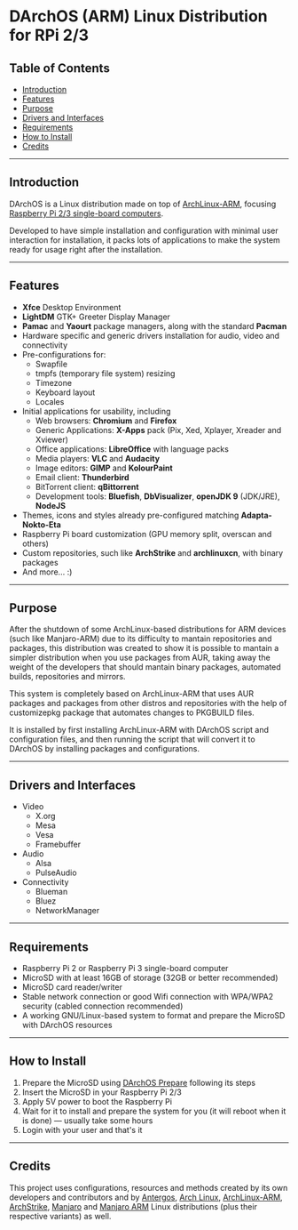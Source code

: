# **DArchOS (ARM) Linux Distribution for RPi 2/3**

## Table of Contents
* [Introduction](#introduction)
* [Features](#features)
* [Purpose](#purpose)
* [Drivers and Interfaces](#drivers-and-interfaces)
* [Requirements](#requirements)
* [How to Install](#how-to-install)
* [Credits](#credits)

---

## Introduction
DArchOS is a Linux distribution made on top of [ArchLinux-ARM][ArchLinux ARM],
focusing [Raspberry Pi 2/3 single-board computers][Raspberry Pi].

Developed to have simple installation and configuration with minimal user interaction
for installation, it packs lots of applications to make the system ready for usage
right after the installation.

---

## Features
* **Xfce** Desktop Environment
* **LightDM** GTK+ Greeter Display Manager
* **Pamac** and **Yaourt** package managers, along with the standard **Pacman**
* Hardware specific and generic drivers installation for audio, video and connectivity
* Pre-configurations for:
    * Swapfile
    * tmpfs (temporary file system) resizing
    * Timezone
    * Keyboard layout
    * Locales
* Initial applications for usability, including
    * Web browsers: **Chromium** and **Firefox**
    * Generic Applications: **X-Apps** pack (Pix, Xed, Xplayer, Xreader and Xviewer)
    * Office applications: **LibreOffice** with language packs
    * Media players: **VLC** and **Audacity**
    * Image editors: **GIMP** and **KolourPaint**
    * Email client: **Thunderbird**
    * BitTorrent client: **qBittorrent**
    * Development tools: **Bluefish**, **DbVisualizer**, **openJDK 9** (JDK/JRE), **NodeJS**
* Themes, icons and styles already pre-configured matching **Adapta-Nokto-Eta**
* Raspberry Pi board customization (GPU memory split, overscan and others)
* Custom repositories, such like **ArchStrike** and **archlinuxcn**, with binary packages
* And more... :)

---

## Purpose
After the shutdown of some ArchLinux-based distributions for ARM devices
(such like Manjaro-ARM) due to its difficulty to mantain repositories and packages,
this distribution was created to show it is possible to mantain a simpler distribution
when you use packages from AUR, taking away the weight of the developers that should
mantain binary packages, automated builds, repositories and mirrors.

This system is completely based on ArchLinux-ARM that uses AUR packages and packages
from other distros and repositories with the help of customizepkg package that
automates changes to PKGBUILD files.

It is installed by first installing ArchLinux-ARM with DArchOS script and configuration
files, and then running the script that will convert it to DArchOS by installing
packages and configurations.

---

## Drivers and Interfaces
* Video
    * X.org
    * Mesa
    * Vesa
    * Framebuffer
* Audio
    * Alsa
    * PulseAudio
* Connectivity
    * Blueman
    * Bluez
    * NetworkManager

---

## Requirements
* Raspberry Pi 2 or Raspberry Pi 3 single-board computer
* MicroSD with at least 16GB of storage (32GB or better recommended)
* MicroSD card reader/writer
* Stable network connection or good Wifi connection with WPA/WPA2 security (cabled
connection recommended)
* A working GNU/Linux-based system to format and prepare the MicroSD with DArchOS resources

---

## How to Install
1. Prepare the MicroSD using [DArchOS Prepare][DArchOS Prepare] following its steps
2. Insert the MicroSD in your Raspberry Pi 2/3
3. Apply 5V power to boot the Raspberry Pi
4. Wait for it to install and prepare the system for you (it will reboot when it is done)
— usually take some hours
5. Login with your user and that's it

---

## Credits
This project uses configurations, resources and methods created by its own developers
and contributors and by [Antergos][Antergos], [Arch Linux][ArchLinux],
[ArchLinux-ARM][ArchLinux ARM], [ArchStrike][ArchStrike], [Manjaro][Manjaro] and
[Manjaro ARM][Manjaro ARM] Linux distributions (plus their respective variants) as well.


[Antergos]: https://antergos.com/ "Antergos (Official Site)"
[ArchLinux]: https://www.archlinux.org/ "ArchLinux (Official Site)"
[ArchLinux ARM]: https://archlinuxarm.org/ "ArchLinux-ARM (Official Site)"
[ArchStrike]: https://archstrike.org/ "ArchStrike (Official Site)"
[Manjaro]: https://manjaro.org/ "Manjaro Linux (Official Site)"
[Manjaro ARM]: http://manjaro-arm.org/ "Manjaro-ARM Linux (Official Site)"
[Raspberry Pi]: https://www.raspberrypi.org/ "Raspberry Pi (Official Site)"
[DArchOS Prepare]: https://github.com/ReDemoNBR/darchos-prepare "DArchOS Prepare (on GitHub)"
